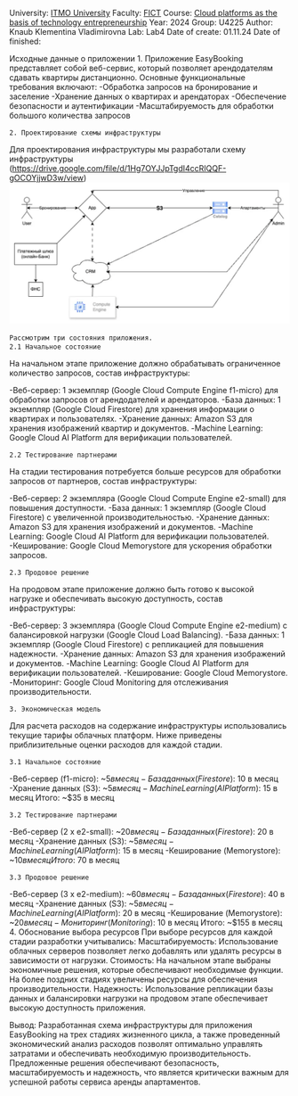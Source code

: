University: [ITMO University](https://itmo.ru/ru/)
Faculty: [FICT](https://fict.itmo.ru)
Course: [Cloud platforms as the basis of technology entrepreneurship](https://itmo-ict-faculty.github.io/cloud-platforms-as-the-basis-of-technology-entrepreneurship/education/labs/)
Year: 2024
Group: U4225
Author: Knaub Klementina Vladimirovna
Lab: Lab4
Date of create: 01.11.24
Date of finished: 

Исходные данные о приложении
	1. Приложение EasyBooking представляет собой веб-сервис, который позволяет арендодателям сдавать квартиры дистанционно. Основные функциональные требования включают:
-Обработка запросов на бронирование и заселение
-Хранение данных о квартирах и арендаторах
-Обеспечение безопасности и аутентификации
-Масштабируемость для обработки большого количества запросов

	2. Проектирование схемы инфраструктуры
Для проектирования инфраструктуры мы разработали схему инфраструктуры 
(https://drive.google.com/file/d/1Hg7OYJJpTgdI4ccRIQQF-gOCOYjjwD3w/view)
![1](/lab4/1.jpg)

	Рассмотрим три состояния приложения.
	2.1 Начальное состояние
На начальном этапе приложение должно обрабатывать ограниченное количество запросов, состав инфраструктуры:

-Веб-сервер: 1 экземпляр (Google Cloud Compute Engine f1-micro) для обработки запросов от арендодателей и арендаторов.
-База данных: 1 экземпляр (Google Cloud Firestore) для хранения информации о квартирах и пользователях.
-Хранение данных: Amazon S3 для хранения изображений квартир и документов.
-Machine Learning: Google Cloud AI Platform для верификации пользователей.

	2.2 Тестирование партнерами
На стадии тестирования потребуется больше ресурсов для обработки запросов от партнеров, состав инфраструктуры:

-Веб-сервер: 2 экземпляра (Google Cloud Compute Engine e2-small) для повышения доступности.
-База данных: 1 экземпляр (Google Cloud Firestore) с увеличенной производительностью.
-Хранение данных: Amazon S3 для хранения изображений и документов.
-Machine Learning: Google Cloud AI Platform для верификации пользователей.
-Кеширование: Google Cloud Memorystore для ускорения обработки запросов.

	2.3 Продовое решение
На продовом этапе приложение должно быть готово к высокой нагрузке и обеспечивать высокую доступность, состав инфраструктуры:

-Веб-сервер: 3 экземпляра (Google Cloud Compute Engine e2-medium) с балансировкой нагрузки (Google Cloud Load Balancing).
-База данных: 1 экземпляр (Google Cloud Firestore) с репликацией для повышения надежности.
-Хранение данных: Amazon S3 для хранения изображений и документов.
-Machine Learning: Google Cloud AI Platform для верификации пользователей.
-Кеширование: Google Cloud Memorystore.
-Мониторинг: Google Cloud Monitoring для отслеживания производительности.

	3. Экономическая модель
Для расчета расходов на содержание инфраструктуры использовались текущие тарифы облачных платформ. Ниже приведены приблизительные оценки расходов для каждой стадии.
	
	3.1 Начальное состояние

-Веб-сервер (f1-micro): ~$5 в месяц
-База данных (Firestore): ~$10 в месяц
-Хранение данных (S3): ~$5 в месяц
-Machine Learning (AI Platform): ~$15 в месяц
Итого: ~$35 в месяц

	3.2 Тестирование партнерами

-Веб-сервер (2 x e2-small): ~$20 в месяц
-База данных (Firestore): ~$20 в месяц
-Хранение данных (S3): ~$5 в месяц
-Machine Learning (AI Platform): ~$15 в месяц
-Кеширование (Memorystore): ~$10 в месяц
Итого: ~$70 в месяц

	3.3 Продовое решение

-Веб-сервер (3 x e2-medium): ~$60 в месяц
-База данных (Firestore): ~$40 в месяц
-Хранение данных (S3): ~$5 в месяц
-Machine Learning (AI Platform): ~$20 в месяц
-Кеширование (Memorystore): ~$20 в месяц
-Мониторинг (Monitoring): ~$10 в месяц
Итого: ~$155 в месяц
	4. Обоснование выбора ресурсов
При выборе ресурсов для каждой стадии разработки учитывались:
Масштабируемость: Использование облачных серверов позволяет легко добавлять или удалять ресурсы в зависимости от нагрузки.
Стоимость: На начальном этапе выбраны экономичные решения, которые обеспечивают необходимые функции. На более поздних стадиях увеличены ресурсы для обеспечения производительности.
Надежность: Использование репликации базы данных и балансировки нагрузки на продовом этапе обеспечивает высокую доступность приложения.

Вывод: Разработанная схема инфраструктуры для приложения EasyBooking на трех стадиях жизненного цикла, а также проведенный экономический анализ расходов позволят оптимально управлять затратами и обеспечивать необходимую производительность. Предложенные решения обеспечивают безопасность, масштабируемость и надежность, что является критически важным для успешной работы сервиса аренды апартаментов.